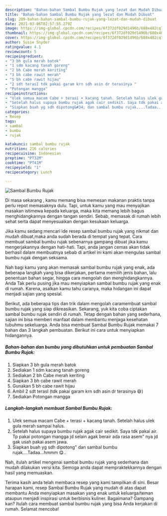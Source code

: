 ```yaml
---
description: "Bahan-bahan Sambal Bumbu Rujak yang lezat dan Mudah Dibuat"
title: "Bahan-bahan Sambal Bumbu Rujak yang lezat dan Mudah Dibuat"
slug: 209-bahan-bahan-sambal-bumbu-rujak-yang-lezat-dan-mudah-dibuat
date: 2021-03-06T02:57:55.279Z
image: https://img-global.cpcdn.com/recipes/6f372df029d1496b/680x482cq70/sambal-bumbu-rujak-foto-resep-utama.jpg
thumbnail: https://img-global.cpcdn.com/recipes/6f372df029d1496b/680x482cq70/sambal-bumbu-rujak-foto-resep-utama.jpg
cover: https://img-global.cpcdn.com/recipes/6f372df029d1496b/680x482cq70/sambal-bumbu-rujak-foto-resep-utama.jpg
author: Susie Snyder
ratingvalue: 4.1
reviewcount: 5
recipeingredient:
- "3 bh gula merah batok"
- "1 sdm kacang tanah goreng"
- "2 bh Cabe merah keriting"
- "3 bh cabe rawit merah"
- "5 bh cabe rawit hijau"
- "2 sdt terasI tdk pakai garam krn sdh asin dr terasinya "
- "Potongan mangga"
recipeinstructions:
- "Ulek semua macam Cabe + terasi + kacang tanah. Setelah halus ulek gula merah sampai halus."
- "Setelah halus supaya bumbu rujak agak cair sedikit. Saya tdk pakai air. Tp pakai potongan mangga jd selain agak berair ada rasa asem&#34; nya jd gak usah pakai asem jawa."
- "Siapkan buah yg sdh dipotong&#34; dan sambal bumbu rujak....Tadaa...hmmm 😋.."
categories:
- Resep
tags:
- sambal
- bumbu
- rujak

katakunci: sambal bumbu rujak 
nutrition: 216 calories
recipecuisine: Indonesian
preptime: "PT32M"
cooktime: "PT41M"
recipeyield: "1"
recipecategory: Lunch

---
```



![Sambal Bumbu Rujak](https://img-global.cpcdn.com/recipes/6f372df029d1496b/680x482cq70/sambal-bumbu-rujak-foto-resep-utama.jpg)

Di masa  sekarang , kamu memang bisa memesan makanan praktis tanpa perlu repot memasaknya dulu. Tapi, untuk kamu yang mau menyajikan masakan istimewa kepada keluarga, maka kita memang lebih bagus menghidangkannya dengan tangan sendiri. Sebab, memasak di rumah lebih sehat serta dapat menyesuaikan dengan kesukaan keluarga.

Jika kamu sedang mencari ide resep sambal bumbu rujak yang nikmat dan mudah dibuat,maka anda sudah berada di tempat yang tepat. Cara membuat sambal bumbu rujak  sebenarnya gampang dibuat jika kamu mengerjakannya dengan hati-hati. Tapi, anda jangan cemas akan tidak berhasil dalam membuatnya 
sebab di artikel ini kami akan mengulas sambal bumbu rujak dengan seksama.  



Nah bagi kamu yang akan memasak sambal bumbu rujak yang enak, ada beberapa langkah yang bisa dikerjakan, pertama memilih jenis bahan, lalu penentuan bahan segar, hingga cara mengolah dan menghidangkannya. Anda Tak perlu pusing jika mau menyiapkan sambal bumbu rujak yang enak di rumah. Karena, asalkan kamu  tahu caranya, maka hidangan ini dapat menjadi sajian yang spesial.

Berikut, ada beberapa tips dan trik dalam mengolah caramembuat sambal bumbu rujak yang siap dikreasikan. Sekarang, yuk kita coba ciptakan sambal bumbu rujak sendiri di rumah. Tetap dengan bahan yang sederhana, sajian ini bisa memberi manfaat dalam membantu menjaga kesehatan tubuhmu sekeluarga. Anda bisa membuat Sambal Bumbu Rujak memakai 7 bahan dan 3 langkah pembuatan. Berikut ini cara untuk menyiapkan hidangannya.

<!--inarticleads1-->

##### Bahan-bahan dan bumbu yang dibutuhkan untuk pembuatan Sambal Bumbu Rujak:

1. Siapkan 3 bh gula merah batok
1. Sediakan 1 sdm kacang tanah goreng
1. Sediakan 2 bh Cabe merah keriting
1. Siapkan 3 bh cabe rawit merah
1. Gunakan 5 bh cabe rawit hijau
1. Ambil 2 sdt terasI (tdk pakai garam krn sdh asin dr terasinya 😄)
1. Sediakan Potongan mangga




<!--inarticleads2-->

##### Langkah-langkah membuat Sambal Bumbu Rujak:

1. Ulek semua macam Cabe + terasi + kacang tanah. Setelah halus ulek gula merah sampai halus.
1. Setelah halus supaya bumbu rujak agak cair sedikit. Saya tdk pakai air. Tp pakai potongan mangga jd selain agak berair ada rasa asem&#34; nya jd gak usah pakai asem jawa.
1. Siapkan buah yg sdh dipotong&#34; dan sambal bumbu rujak....Tadaa...hmmm 😋..




Nah, itulah artikel mengenai  sambal bumbu rujak  yang sederhana dan mudah dilakukan versi kita. Semoga anda dapat mempraktekkannya dengan hasil yang memuaskan. 

Terima kasih anda telah membaca resep yang kami tampilkan di sini. Besar harapan kami, resep  Sambal Bumbu Rujak yang mudah di atas dapat membantu Anda menyiapkan masakan yang enak untuk keluarga/teman ataupun menjadi inspirasi untuk berbisnis kuliner. Bagaimana? Gampang kan? Itulah cara membuat sambal bumbu rujak yang bisa Anda kerjakan di rumah. Selamat mencoba!

